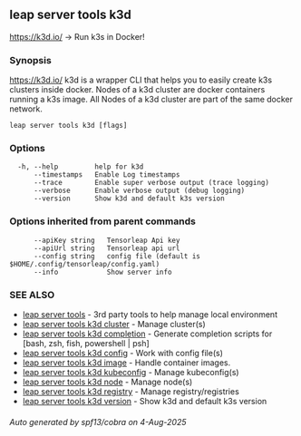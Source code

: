 ## leap server tools k3d

https://k3d.io/ -> Run k3s in Docker!

### Synopsis

https://k3d.io/
k3d is a wrapper CLI that helps you to easily create k3s clusters inside docker.
Nodes of a k3d cluster are docker containers running a k3s image.
All Nodes of a k3d cluster are part of the same docker network.

```
leap server tools k3d [flags]
```

### Options

```
  -h, --help         help for k3d
      --timestamps   Enable Log timestamps
      --trace        Enable super verbose output (trace logging)
      --verbose      Enable verbose output (debug logging)
      --version      Show k3d and default k3s version
```

### Options inherited from parent commands

```
      --apiKey string   Tensorleap Api key
      --apiUrl string   Tensorleap api url
      --config string   config file (default is $HOME/.config/tensorleap/config.yaml)
      --info            Show server info
```

### SEE ALSO

* [leap server tools](leap_server_tools.md)	 - 3rd party tools to help manage local environment
* [leap server tools k3d cluster](leap_server_tools_k3d_cluster.md)	 - Manage cluster(s)
* [leap server tools k3d completion](leap_server_tools_k3d_completion.md)	 - Generate completion scripts for [bash, zsh, fish, powershell | psh]
* [leap server tools k3d config](leap_server_tools_k3d_config.md)	 - Work with config file(s)
* [leap server tools k3d image](leap_server_tools_k3d_image.md)	 - Handle container images.
* [leap server tools k3d kubeconfig](leap_server_tools_k3d_kubeconfig.md)	 - Manage kubeconfig(s)
* [leap server tools k3d node](leap_server_tools_k3d_node.md)	 - Manage node(s)
* [leap server tools k3d registry](leap_server_tools_k3d_registry.md)	 - Manage registry/registries
* [leap server tools k3d version](leap_server_tools_k3d_version.md)	 - Show k3d and default k3s version

###### Auto generated by spf13/cobra on 4-Aug-2025
